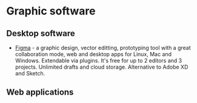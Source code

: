 # Graphic software

## Desktop software

* [Figma](https://figma.com) - a graphic design, vector editting, prototyping tool with a great collaboration mode, web and desktop apps for Linux, Mac and Windows. Extendable via plugins. It's free for up to 2 editors and 3 projects. Unlimited drafts and cloud storage. Alternative to Adobe XD and Sketch.

## Web applications
